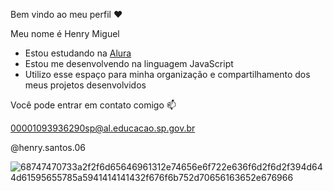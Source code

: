 Bem vindo ao meu perfil ❤️

Meu nome é Henry Miguel

- Estou estudando na [Alura](https://www.alura.com.br)
- Estou me desenvolvendo na linguagem JavaScript
- Utilizo esse espaço para minha organização e compartilhamento dos meus projetos desenvolvidos

Você pode entrar em contato comigo 📫

00001093936290sp@al.educacao.sp.gov.br

@henry.santos.06

![68747470733a2f2f6d65646961312e74656e6f722e636f6d2f6d2f394d644d61595655785a5941414141432f676f6b752d70656163652e676966](https://github.com/Henrycode06/Henrycode06/assets/168494119/57e781c8-e325-483f-898f-45289d2388a2)
